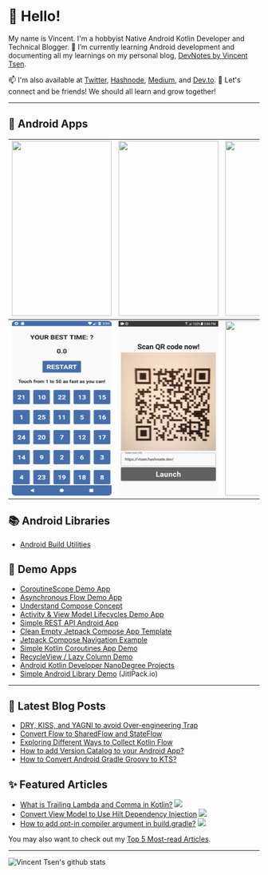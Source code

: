 # 👋 Hello!

My name is Vincent. I'm a hobbyist Native Android Kotlin Developer and Technical Blogger. 🌱 I’m currently learning Android development and documenting all my learnings on my personal blog, [DevNotes by Vincent Tsen](https://vtsen.hashnode.dev/).

📫 I'm also available at [Twitter](https://twitter.com/vinchamp77), [Hashnode](https://hashnode.com/@vtsen), [Medium](https://vtsen.medium.com/), and [Dev.to](https://dev.to/vtsen). 💞️ Let's connect and be friends! We should all learn and grow together!  

---
## 📱 Android Apps

<a href="https://github.com/vinchamp77/YoutubeWorkout"><img src="https://github.com/vinchamp77/YoutubeWorkouts/blob/master/screenshots/Screenshot_01_small.png" width="200" height="350" /></a> | <a href="https://github.com/vinchamp77/Demo_SimpleGoogleMap"><img src="https://github.com/vinchamp77/Demo_SimpleGoogleMap/blob/master/screenshots/Screenshot_01_small.png" width="200" height="350" /></a> | <a href="https://github.com/vinchamp77/AndroidNews"><img src="https://github.com/vinchamp77/AndroidNews/blob/master/screenshots/Screenshot_01_Small.png" width="200" height="350" /></a> | <a href="https://github.com/vinchamp77/MalaysianSydneyFood"><img src="https://github.com/vinchamp77/MalaysianSydneyFood/blob/master/screenshots/ScreenShot_01_Small.png" width="200" height="350" /></a>
:-------------------------:|:-------------------------:|:-------------------------:|:-------------------------:
<a href="https://github.com/vinchamp77/Numbers"><img src="https://github.com/vinchamp77/Numbers/blob/master/screenshots/Screenshot_01_small.png" width="200" height="350" /></a> | <a href="(https://github.com/vinchamp77/QRCodeScanner"><img src="https://github.com/vinchamp77/QRCodeScanner/blob/master/screenshots/Screenshot_03_small.png" width="200" height="350" /></a> | <a href="https://github.com/vinchamp77/USElectionInfo"><img src="https://github.com/vinchamp77/USElectionInfo/blob/master/screenshots/ScreenShot04_Small.png" width="200" height="350" /></a> | <a href="https://github.com/vinchamp77/MeditationTimer"><img src="https://github.com/vinchamp77/MeditationTimer/blob/master/screenshots/ScreenShot_01_Small.png" width="200" height="350" /></a>

## 📚 Android Libraries
- [Android Build Utilities](https://github.com/vinchamp77/buildutils)

## 📱 Demo Apps
- [CoroutineScope Demo App](https://github.com/vinchamp77/Demo_CoroutineScope)
- [Asynchronous Flow Demo App](https://github.com/vinchamp77/Demo_AsyncFlow)
- [Understand Compose Concept](https://github.com/vinchamp77/Demo_UnderstandComposeConcept)
- [Activity & View Model Lifecycles Demo App](https://github.com/vinchamp77/Demo_UnderstandLifecycles)
- [Simple REST API Android App](https://github.com/vinchamp77/Demo_SimpleRestAPI) 
- [Clean Empty Jetpack Compose App Template](https://github.com/vinchamp77/Demo_CleanEmptyCompose)
- [Jetpack Compose Navigation Example](https://github.com/vinchamp77/Demo_SimpleNavigationCompose)
- [Simple Kotlin Coroutines App Demo](https://github.com/vinchamp77/Demo_CoroutinesBasics)
- [RecycleView / Lazy Column Demo](https://github.com/vinchamp77/Demo_SimpleRecycleView)
- [Android Kotlin Developer NanoDegree Projects](https://vtsen.hashnode.dev/android-kotlin-developer-nanodegree-projects-review)
- [Simple Android Library Demo](https://github.com/vinchamp77/demo-simple-android-lib) (JitIPack.io)

---

## 📝 Latest Blog Posts
<!-- BLOG-POST-LIST:START -->
- [DRY, KISS, and YAGNI to avoid Over-engineering Trap](https://vtsen.hashnode.dev/dry-kiss-and-yagni-to-avoid-over-engineering-trap)
- [Convert Flow to SharedFlow and StateFlow](https://vtsen.hashnode.dev/convert-flow-to-sharedflow-and-stateflow)
- [Exploring Different Ways to Collect Kotlin Flow](https://vtsen.hashnode.dev/exploring-different-ways-to-collect-kotlin-flow)
- [How to add Version Catalog to your Android App?](https://vtsen.hashnode.dev/how-to-add-version-catalog-to-your-android-app)
- [How to Convert Android Gradle Groovy to KTS?](https://vtsen.hashnode.dev/how-to-convert-android-gradle-groovy-to-kts)
<!-- BLOG-POST-LIST:END -->

## ✨ Featured Articles
- [What is Trailing Lambda and Comma in Kotlin?](https://vtsen.hashnode.dev/what-is-trailing-lambda-and-comma-in-kotlin) [![](https://androidweekly.net/issues/issue-533/badge)](https://androidweekly.net/issues/issue-533) 
- [Convert View Model to Use Hilt Dependency Injection](https://vtsen.hashnode.dev/convert-view-model-to-use-hilt-dependency-injection) [![](https://androidweekly.net/issues/issue-530/badge)](https://androidweekly.net/issues/issue-530) 
- [How to add opt-in compiler argument in build.gradle?](https://vtsen.hashnode.dev/how-to-add-opt-in-compiler-argument-in-buildgradle)
 [![](https://androidweekly.net/issues/issue-525/badge)](https://androidweekly.net/issues/issue-525) 

You may also want to check out my [Top 5 Most-read Articles](https://vtsen.hashnode.dev/top-5-articles).

---

![Vincent Tsen's github stats](https://github-readme-stats.vercel.app/api?username=vinchamp77&show_icons=true&count_private=true&hide=issues,prs)

<!---
vinchamp77/vinchamp77 is a ✨ special ✨ repository because its `README.md` (this file) appears on your GitHub profile.
You can click the Preview link to take a look at your changes.
- 👋 Hi, I’m @vinchamp77
- 👀 I’m interested in ...
- 🌱 I’m currently learning ...
- 💞️ I’m looking to collaborate on ...
- 📫 How to reach me ...
--->
